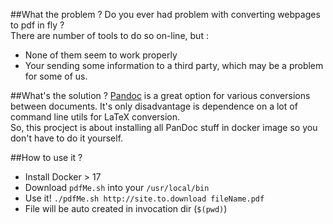 ##What the problem ?
Do you ever had problem with converting webpages to pdf in fly ?  
There are number of tools to do so on-line, but :   
- None of them seem to work properly
- Your sending some information to a third party, which may be a problem for some of us. 

##What's the solution ? 
[Pandoc](https://pandoc.org/) is a great option for various conversions between documents.
It's only disadvantage is dependence on a lot of command line utils for LaTeX conversion.  
So, this procject is about installing all PanDoc stuff in docker image so you don't have to do it yourself.

##How to use it ?  

- Install Docker > 17 
- Download `pdfMe.sh` into your `/usr/local/bin`
- Use it! `./pdfMe.sh http://site.to.download fileName.pdf`
- File will be auto created in invocation dir (`$(pwd)`)

